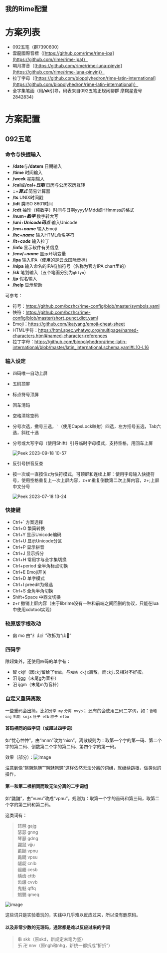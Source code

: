 我的Rime配置
--
# 方案列表

- 092五笔（群7390600）
- 雲龍國際音標（[https://github.com/rime/rime-ipa](https://github.com/rime/rime-ipa)）
- 朙月拼音（[https://github.com/rime/rime-luna-pinyin](https://github.com/rime/rime-luna-pinyin)）
- 拉丁字母（[https://github.com/biopolyhedron/rime-latin-international](https://github.com/biopolyhedron/rime-latin-international)）
- 全字集笔画（用<b>/sk</b>引导，码表来自092五笔正规闲聊群 摩羯星壹号2842834）

# 方案配置

## 092五笔

### 命令与快捷输入

- **/date**与<b>/datem</b> 日期输入
- **/time** 时间输入
- **/week** 星期输入
- **/cal**或<b>/cal</b>+***日期*** 日历与公历农历互转
- **=**+***算式***  简易计算器
- **/ts** UNIX时间戳
- **/idt** 类ISO 8601时间
- **/cdt** 袖珍（纯数字）时间与日期yyyyMMdd或HHmmss的格式
- **/num**+***数字*** 数字转大写
- **/uni**+***Unicode码点*** 输入Unicode
- **/em**+***name*** 输入Emoji
- **/hc**+***name*** 输入HTML命名字符
- **/lt**+***code*** 输入拉丁
- **/info** 显示软件有关信息
- **/env/**+***name*** 显示环境变量
- **/ipa** 输入IPA（使用的是云龙国际音标）
- **/nipa** 输入命名的IPA符加符号（名称为官方IPA chart里的）
- **/sk** 笔划输入（五个笔画分别为`ghtyn`）
- **/jp** 假名输入
- **/help** 显示帮助

可参考：

- 符号：https://github.com/bczhc/rime-config/blob/master/symbols.yaml
- 快符：https://github.com/bczhc/rime-config/blob/master/short_punct.dict.yaml
- Emoji：https://github.com/ikatyang/emoji-cheat-sheet
- HTML字符：https://html.spec.whatwg.org/multipage/named-characters.html#named-character-references
- 拉丁字母：https://github.com/biopolyhedron/rime-latin-international/blob/master/latin_international.schema.yaml#L10-L16

### 输入设定

- 四码唯一自动上屏
- 五码顶屏
- 标点符号顶屏
- 回车清码
- 空格清除空码
- 分号次选，撇号三选，`` ` ``（使用CapsLock映射）四选，左方括号五选，Tab六选，斜杠十选
- 分号或大写字母（使用Shift）引导临时字母模式，支持空格，用回车上屏

  ![Peek 2023-09-18 10-57](https://github.com/bczhc/rime-config/assets/49330580/532f2388-3af1-4b9d-a55d-69ea02f589b7)

- 反引号拼音反查
- 按一次或一直按住z为快符模式，可顶屏和连续上屏：使用字母输入快捷符号，使用空格重复上一次上屏内容，z+m重复倒数第二次上屏内容，z+;上屏中文分号

  ![Peek 2023-07-18 13-24](https://github.com/bczhc/rime-config/assets/49330580/ac95c3aa-5950-4eee-891d-216e0903bac1)

### 快捷键

- Ctrl+\` 方案选择
- Ctrl+O 繁简转换
- Ctrl+Y 显示Unicode编码
- Ctrl+U 显示Unicode分区
- Ctrl+P 显示拼音
- Ctrl+J 显示拆分
- Ctrl+H 常用字与全字集切换
- Ctrl+period 全半角标点切换
- Ctrl+E Emoji开关
- Ctrl+D 单字模式
- Ctrl+I preedit为候选
- Ctrl+S 全角半角切换
- Shift+Space 中西文切换
- z+r 撤销上屏内容（由于librime没有一种和前端之间回删的协议，只能在lua中使用xdotool实现）

### 较原版字根改动

- 幽 mo 由“纟山纟”改拆为“山𢆶”

### 四码字

除超集外，还使用四码的单字有：

- 智 ckjf（因`ckj`留给了`智能`，与`知晓 ckjx`离散，而`ckj;`又相对不好按。
- 汩 ijgg（末尾g为音补）
- 汨 ijgm（末尾m为音补）

### 自定义重码离散

一些重码会出简，比如`分享 my` `分离 mvyb`；
还有的会使用三码二字词，如：`昏暗 snj` `机能 snjx` `肚子 efb` `脖子 efbo`

#### 首码相同的四字词（或超过四字词）

如“忧心忡忡”，由“nnnn”改为“nisn”。离散规则为：取第一个字的第一码、第二个字的第二码、倒数第二个字的第二码、第四个字的第一码。

效果（部分）：![image](https://github.com/bczhc/rime-config/assets/49330580/6242d7b0-36fb-4839-a40c-e7a4974d76f6)


注意到像“魃魈魁魅”“魑魅魍魉”这样依然无法分离的词组，就继续跳根，做类似的操作。

#### 第一和第二根相同而致无法分离的二字词组

如“鼪鼬”，由“vuvu”改成“vpnu”。规则为：取第一个字的首码和第三码，取第二个字的第三码和第二码。

这类词有：

> 琵琶 gajg\
> 瑟瑟 gnng\
> 琴瑟 gdng\
> 鼹鼠 vjju\
> 鼪鼬 vpnu\
> 鼪鼯 vpsu\
> 龌龊 cnlb\
> 龃龉 cesb\
> 龋齿 cttb\
> 齿龈 cvvb\
> 鬼魅 qffq\
> 魍魉 qmeq

![image](https://github.com/bczhc/rime-config/assets/49330580/c1eaf04a-a52b-46e2-9d90-59eddcc34d5f)

这些词只是实验着玩的，实践中几乎难以反应过来，所以没有删原码。

#### 以及非常少数的无理码，通常都是难以反应过来的字词

> 串 skk（原skd，新规定末笔为竖）\
> 卐 卍 nnv（原ngh和nhg，新统一都拆成“折折”）
